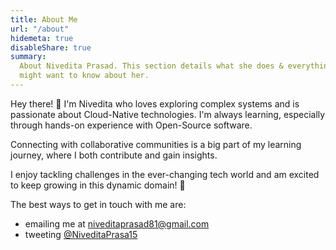```yaml
---
title: About Me
url: "/about"
hidemeta: true
disableShare: true
summary:
  About Nivedita Prasad. This section details what she does & everything else you
  might want to know about her.
---
```


Hey there! 👋 I'm Nivedita who loves exploring complex systems and is passionate about Cloud-Native technologies. I'm always learning, especially through hands-on experience with Open-Source software. 

Connecting with collaborative communities is a big part of my learning journey, where I both contribute and gain insights. 

I enjoy tackling challenges in the ever-changing tech world and am excited to keep growing in this dynamic domain! 🚀

The best ways to get in touch with me are:

- emailing me at niveditaprasad81@gmail.com
- tweeting [@NiveditaPrasa15](https://twitter.com/NiveditaPrasa15)

